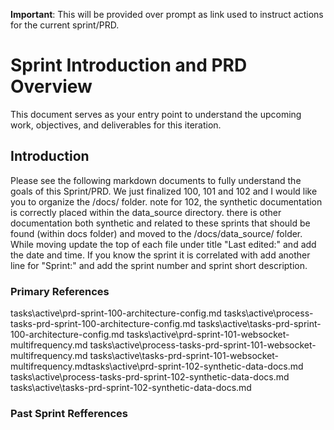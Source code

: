 **Important**: This will be provided over prompt as link used to instruct actions for the current sprint/PRD.  

# Sprint Introduction and PRD Overview
This document serves as your entry point to understand the upcoming work, objectives, and deliverables for this iteration.

## Introduction
Please see the following markdown documents to fully understand the goals of this Sprint/PRD. 
We just finalized 100, 101 and 102 and I would like you to organize the /docs/ folder.  note for 102, the synthetic documentation is correctly
placed within the data_source directory.  there is other documentation both synthetic and related to these sprints that should be found (within docs folder) 
and moved to the /docs/data_source/ folder.  While moving update the top of each file under title "Last edited:" and add the date and time.  If you know
the sprint it is correlated with add another line for "Sprint:" and add the sprint number and sprint short description. 

### Primary References
tasks\active\prd-sprint-100-architecture-config.md
tasks\active\process-tasks-prd-sprint-100-architecture-config.md
tasks\active\tasks-prd-sprint-100-architecture-config.md
tasks\active\prd-sprint-101-websocket-multifrequency.md
tasks\active\process-tasks-prd-sprint-101-websocket-multifrequency.md
tasks\active\tasks-prd-sprint-101-websocket-multifrequency.mdtasks\active\prd-sprint-102-synthetic-data-docs.md
tasks\active\process-tasks-prd-sprint-102-synthetic-data-docs.md
tasks\active\tasks-prd-sprint-102-synthetic-data-docs.md

### Past Sprint Refferences
